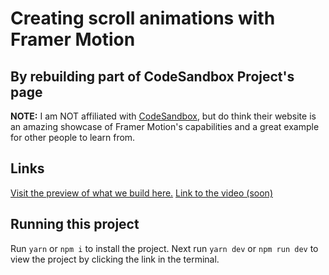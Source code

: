 # Creating scroll animations with Framer Motion
## By rebuilding part of CodeSandbox Project's page

**NOTE:** I am NOT affiliated with [CodeSandbox](https://projects.codesandbox.io/), but do think their website is an amazing showcase of Framer Motion's capabilities and a great example for other people to learn from.

## Links

[Visit the preview of what we build here.](https://scroll-animations-with-framer-motion.vercel.app/)
[Link to the video (soon)](https://youtube.com/@frontendfyi)

## Running this project

Run `yarn` or `npm i` to install the project. Next run `yarn dev` or `npm run dev` to view the project by clicking the link in the terminal.